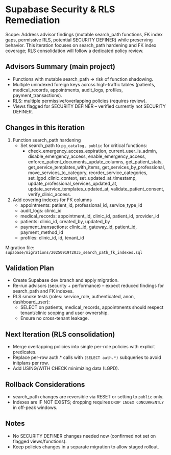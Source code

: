 # Supabase Security & RLS Remediation

Scope: Address advisor findings (mutable search_path functions, FK index gaps, permissive RLS, potential SECURITY DEFINER) while preserving behavior. This iteration focuses on search_path hardening and FK index coverage; RLS consolidation will follow a dedicated policy review.

## Advisors Summary (main project)
- Functions with mutable search_path → risk of function shadowing.
- Multiple unindexed foreign keys across high-traffic tables (patients, medical_records, appointments, audit_logs, profiles, payment_transactions).
- RLS: multiple permissive/overlapping policies (requires review).
- Views flagged for SECURITY DEFINER – verified currently not SECURITY DEFINER.

## Changes in this iteration
1. Function search_path hardening
   - Set search_path to `pg_catalog, public` for critical functions:
     - check_emergency_access_expiration, current_user_is_admin, disable_emergency_access, enable_emergency_access, enforce_patient_documents_update_columns, get_patient_stats, get_service_templates_with_items, get_services_by_professional, move_services_to_category, reorder_service_categories, set_lgpd_clinic_context, set_updated_at_timestamp, update_professional_services_updated_at, update_service_templates_updated_at, validate_patient_consent, verify_clinic_access.
2. Add covering indexes for FK columns
   - appointments: patient_id, professional_id, service_type_id
   - audit_logs: clinic_id
   - medical_records: appointment_id, clinic_id, patient_id, provider_id
   - patients: clinic_id, created_by, updated_by
   - payment_transactions: clinic_id, gateway_id, patient_id, payment_method_id
   - profiles: clinic_id, id, tenant_id

Migration file: `supabase/migrations/20250919T2035_search_path_fk_indexes.sql`

## Validation Plan
- Create Supabase dev branch and apply migration.
- Re-run advisors (security + performance) – expect reduced findings for search_path and FK indexes.
- RLS smoke tests (roles: service_role, authenticated, anon, dashboard_user):
  - SELECT on patients, medical_records, appointments should respect tenant/clinic scoping and user ownership.
  - Ensure no cross-tenant leakage.

## Next Iteration (RLS consolidation)
- Merge overlapping policies into single per-role policies with explicit predicates.
- Replace per-row auth.* calls with `(SELECT auth.*)` subqueries to avoid initplans per row.
- Add USING/WITH CHECK minimizing data (LGPD).

## Rollback Considerations
- search_path changes are reversible via RESET or setting to `public` only.
- Indexes are IF NOT EXISTS; dropping requires `DROP INDEX CONCURRENTLY` in off-peak windows.

## Notes
- No SECURITY DEFINER changes needed now (confirmed not set on flagged views/functions).
- Keep policies changes in a separate migration to allow staged rollout.
